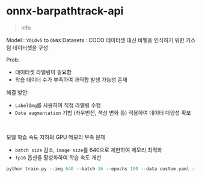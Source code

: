 # onnx-barpathtrack-api

> Info

Model : `YOLOv5` to `ONNX`
Datasets : COCO 데이터셋 대신 바벨을 인식하기 위한 커스텀 데이터셋을 구성

Prob:
- 데이터셋 라벨링이 필요함
- 학습 데이터 수가 부족하여 과적합 발생 가능성 존재

해결 방안:
- `LabelImg`를 사용하여 직접 라벨링 수행
- `Data augmentation` 기법 (좌우반전, 색상 변화 등) 적용하여 데이터 다양성 확보

<br>

모델 학습 속도 저하와 GPU 메모리 부족 문제

- `batch size` 감소, `image size`를 640으로 제한하여 메모리 최적화
- `fp16` 옵션을 활성화하여 학습 속도 개선

```python
python train.py --img 640 --batch 16 --epochs 100 --data custom.yaml --weights yolov5s.pt
```

